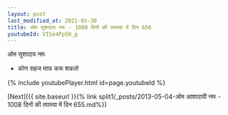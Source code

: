 ```yaml
---
layout: post
last_modified_at: 2021-03-30
title: ओम सुशादाय नमः - 1008 दिनों की तपस्या में दिन 656
youtubeId: VISe4PpSH_g
---
```

 
 
 ओम सुशादाय नमः  
 
 -  कोण सहज माफ करू शकतो 
 
  
 
  
 
 
 
 
 
 


{% include youtubePlayer.html id=page.youtubeId %}
 
[Next]({{ site.baseurl }}{% link  split1/_posts/2013-05-04-ओम आशादायी नमः - 1008 दिनों की तपस्या में दिन 655.md%})
 
